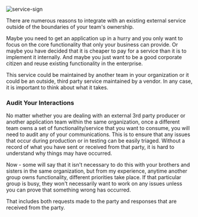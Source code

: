 ![service-sign](https://cloud.githubusercontent.com/assets/177508/7995996/9139b368-0ae1-11e5-979c-e8e6c4d95918.jpg)

There are numerous reasons to integrate with an existing external service outside of the boundaries of your team's ownership.  

Maybe you need to get an application up in a hurry and you only want to focus on the core functionality that only your business can provide.  Or maybe you have decided that it is cheaper to pay for a service than it is to implement it internally.  And maybe you just want to be a good corporate citizen and reuse existing functionality in the enterprise.

This service could be maintained by another team in your organization or it could be an outside, third party service maintained by a vendor.  In any case, it is important to think about what it takes.  

### Audit Your Interactions ###
No matter whether you are dealing with an external 3rd party producer or another application team within the same organization, once a different team owns a set of functionality/service that you want to consume, you will need to audit any of your communications.  This is to ensure that any issues that occur during production or in testing can be easily triaged.  Without a record of what you have sent or received from that party, it is hard to understand why things may have occurred.

Now - some will say that it isn't necessary to do this with your brothers and sisters in the same organization, but from my experience, anytime another group owns functionality, different priorities take place.  If that particular group is busy, they won't necessarily want to work on any issues unless you can prove that something wrong has occurred.

That includes both requests made to the party and responses that are received from the party.


